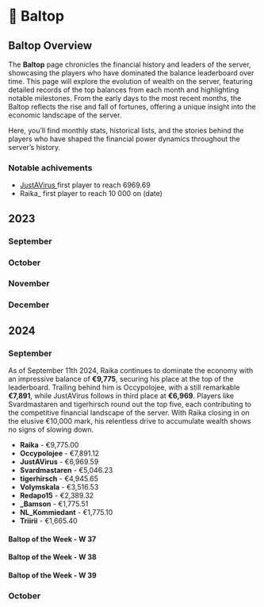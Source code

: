 # 🏰 Baltop

## **Baltop Overview**

The **Baltop** page chronicles the financial history and leaders of the server, showcasing the players who have dominated the balance leaderboard over time. This page will explore the evolution of wealth on the server, featuring detailed records of the top balances from each month and highlighting notable milestones. From the early days to the most recent months, the Baltop reflects the rise and fall of fortunes, offering a unique insight into the economic landscape of the server.

Here, you’ll find monthly stats, historical lists, and the stories behind the players who have shaped the financial power dynamics throughout the server’s history.

### Notable achivements

* [JustAVirus ](../players/justavirus.md)first player to reach 6969.69
* Raika\_ first player to reach 10 000 on (date)

## 2023

### September

### October

### November

### December

## 2024

### September&#x20;

As of September 11th 2024, Raika continues to dominate the economy with an impressive balance of **€9,775**, securing his place at the top of the leaderboard. Trailing behind him is Occypolojee, with a still remarkable **€7,891**, while JustAVirus follows in third place at **€6,969**. Players like Svardmastaren and tigerhirsch round out the top five, each contributing to the competitive financial landscape of the server. With Raika closing in on the elusive €10,000 mark, his relentless drive to accumulate wealth shows no signs of slowing down.

* **Raika** - €9,775.00
* **Occypolojee** - €7,891.12
* **JustAVirus** - €6,969.59
* **Svardmastaren** - €5,046.23
* **tigerhirsch** - €4,945.65
* **Volymskala** - €3,516.53
* **Redapo15** - €2,389.32
* **\_Bamson** - €1,775.51
* **NL\_Kommiedant** - €1,775.10
* **Triirii** - €1,665.40

#### Baltop of the Week - W 37

#### Baltop of the Week - W 38

#### Baltop of the Week - W 39

### October
